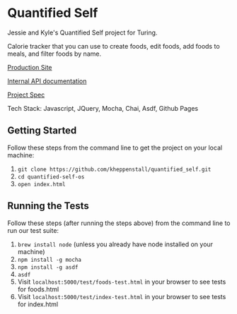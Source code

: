 # Quantified Self
Jessie and Kyle's Quantified Self project for Turing.

Calorie tracker that you can use to create foods, edit foods, add foods to meals, and filter foods by name.

[Production Site](https://kheppenstall.github.io/quantified_self/)

[Internal API documentation](https://github.com/Sh1pley/quantified_self_api)

[Project Spec](http://backend.turing.io/module4/projects/quantified-self/quantified-self)

Tech Stack: Javascript, JQuery, Mocha, Chai, Asdf, Github Pages

## Getting Started

Follow these steps from the command line to get the project on your local machine:
1. `git clone https://github.com/kheppenstall/quantified_self.git`
1. `cd quantified-self-os`
1. `open index.html`

## Running the Tests

Follow these steps (after running the steps above) from the command line to run our test suite:
1. `brew install node` (unless you already have node installed on your machine)
1. `npm install -g mocha`
1. `npm install -g asdf`
1. `asdf`
1. Visit `localhost:5000/test/foods-test.html` in your browser to see tests for foods.html
1. Visit `localhost:5000/test/index-test.html` in your browser to see tests for index.html

